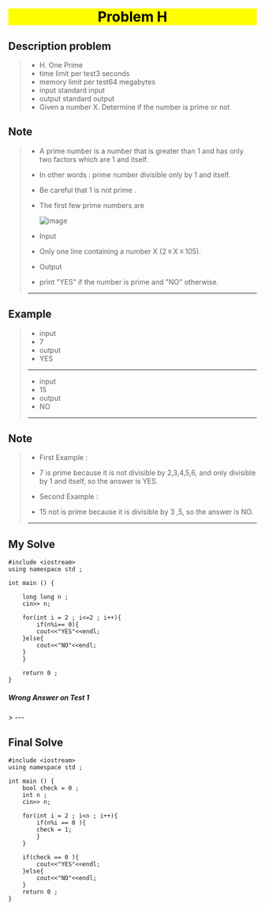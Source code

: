 <h1 style="text-align:center;background:yellow;color:black" > Problem H </h1>

<h2> Description problem  </h2>

> * H. One Prime
> * time limit per test3 seconds
> * memory limit per test64 megabytes
> *  input standard input
> * output standard output
> * Given a number X. Determine if the number is prime or not

<h2> Note </h2>

> * A prime number is a number that is greater than 1 and has only two factors which are 1 and itself.
> * In other words : prime number divisible only by 1 and itself.
> * Be careful that 1 is not prime .
> * The first few prime numbers are
>
>   ![image](https://espresso.codeforces.com/cffbbc0a8003151adbd88c8cc77237c56ccb224a.png)
>
> * Input
> * Only one line containing a number X (2 ≤ X ≤ 105).
>
> * Output
> * print "YES" if the number is prime and "NO" otherwise.
> ---

<h2> Example </h2>

> *  input
> * 7
> * output
> * YES
> ---
> * input
> * 15
> * output
> * NO
> ---
> 

<h2> Note </h2>


> * First Example :
> 
> * 7 is prime because it is not divisible by 2,3,4,5,6, and only divisible by 1 and itself, so the answer is YES.
> 
> * Second Example :
> 
> * 15 not is prime because it is divisible by 3 ,5, so the answer is NO.
> 
>
> --- 

<h2> My Solve </h2>


```
#include <iostream>
using namespace std ; 

int main () {

    long long n ; 
    cin>> n; 
    
    for(int i = 2 ; i<=2 ; i++){
        if(n%i== 0){
        cout<<"YES"<<endl;
    }else{
        cout<<"NO"<<endl;
    }
    }

    return 0 ;
}

```
<h5>  Wrong Answer on Test 1 </h5>
> ---
<h2> Final Solve </h2>

```
#include <iostream>
using namespace std ; 
 
int main () {
    bool check = 0 ; 
    int n ; 
    cin>> n; 
    
    for(int i = 2 ; i<n ; i++){
        if(n%i == 0 ){
        check = 1; 
        }
    }
 
    if(check == 0 ){
        cout<<"YES"<<endl;
    }else{
        cout<<"NO"<<endl;
    }
    return 0 ;
}
```